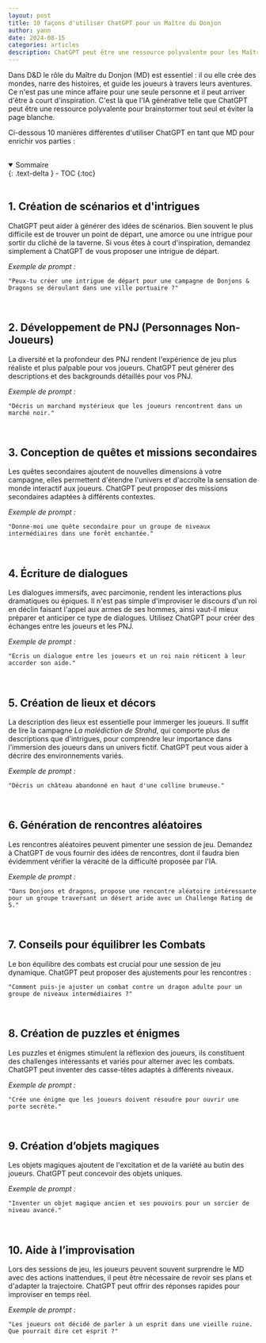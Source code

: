 ```yaml
---
layout: post
title: 10 façons d'utiliser ChatGPT pour un Maître du Donjon
author: yann
date: 2024-08-15
categories: articles
description: ChatGPT peut être une ressource polyvalente pour les Maître du Donjon (MD) afin de brainstormer et éviter la page blanche
---
```


Dans D&D le rôle du Maître du Donjon (MD) est essentiel : il ou elle crée des mondes, narre des histoires, et guide les joueurs à travers leurs aventures. 
Ce n'est pas une mince affaire pour une seule personne et il peut arriver d'être à court d'inspiration. C'est là que l'IA générative telle que ChatGPT peut être une ressource polyvalente pour brainstormer tout seul et éviter la page blanche.

Ci-dessous 10 manières différentes d'utiliser ChatGPT en tant que MD pour enrichir vos parties :

<br />

<details open markdown="block">
  <summary>
    Sommaire
  </summary>
  {: .text-delta }
- TOC
{:toc}
</details>

<br />

## 1. Création de scénarios et d'intrigues

ChatGPT peut aider à générer des idées de scénarios. Bien souvent le plus difficile est de trouver un point de départ, une amorce ou une intrigue pour sortir du cliché de la taverne. Si vous êtes à court d'inspiration, demandez simplement à ChatGPT de vous proposer une intrigue de départ.

*Exemple de prompt :*


    "Peux-tu créer une intrigue de départ pour une campagne de Donjons & Dragons se déroulant dans une ville portuaire ?"

<br />

## 2. Développement de PNJ (Personnages Non-Joueurs)

La diversité et la profondeur des PNJ rendent l'expérience de jeu plus réaliste et plus palpable pour vos joueurs. ChatGPT peut générer des descriptions et des backgrounds détaillés pour vos PNJ.

*Exemple de prompt :*

    "Décris un marchand mystérieux que les joueurs rencontrent dans un marché noir."

<br />

## 3. Conception de quêtes et missions secondaires

Les quêtes secondaires ajoutent de nouvelles dimensions à votre campagne, elles permettent d'étendre l'univers et d'accroîte la sensation de monde interactif aux joueurs. ChatGPT peut proposer des missions secondaires adaptées à différents contextes.

*Exemple de prompt :*

    "Donne-moi une quête secondaire pour un groupe de niveaux intermédiaires dans une forêt enchantée."

<br />

## 4. Écriture de dialogues

Les dialogues immersifs, avec parcimonie, rendent les interactions plus dramatiques ou épiques. Il n'est pas simple d'improviser le discours d'un roi en déclin faisant l'appel aux armes de ses hommes, ainsi vaut-il mieux préparer et anticiper ce type de dialogues. Utilisez ChatGPT pour créer des échanges entre les joueurs et les PNJ.

*Exemple de prompt :*

    "Écris un dialogue entre les joueurs et un roi nain réticent à leur accorder son aide."

<br />

## 5. Création de lieux et décors

La description des lieux est essentielle pour immerger les joueurs. Il suffit de lire la campagne *La malédiction de Strahd*, qui comporte plus de descriptions que d'intrigues, pour comprendre leur importance dans l'immersion des joueurs dans un univers fictif. ChatGPT peut vous aider à décrire des environnements variés.

*Exemple de prompt :*

    "Décris un château abandonné en haut d'une colline brumeuse."

<br />

## 6. Génération de rencontres aléatoires

Les rencontres aléatoires peuvent pimenter une session de jeu. Demandez à ChatGPT de vous fournir des idées de rencontres, dont il faudra bien évidemment vérifier la véracité de la difficulté proposée par l'IA.

*Exemple de prompt :*

    "Dans Donjons et dragons, propose une rencontre aléatoire intéressante pour un groupe traversant un désert aride avec un Challenge Rating de 5."

<br />

## 7. Conseils pour équilibrer les Combats

Le bon équilibre des combats est crucial pour une session de jeu dynamique. ChatGPT peut proposer des ajustements pour les rencontres :

    "Comment puis-je ajuster un combat contre un dragon adulte pour un groupe de niveaux intermédiaires ?"

<br />

## 8. Création de puzzles et énigmes

Les puzzles et énigmes stimulent la réflexion des joueurs, ils constituent des challenges intéressants et variés pour alterner avec les combats. ChatGPT peut inventer des casse-têtes adaptés à différents niveaux.

*Exemple de prompt :*

    "Crée une énigme que les joueurs doivent résoudre pour ouvrir une porte secrète."

<br />

## 9. Création d’objets magiques

Les objets magiques ajoutent de l'excitation et de la variété au butin des joueurs. ChatGPT peut concevoir des objets uniques.

*Exemple de prompt :*

    "Inventer un objet magique ancien et ses pouvoirs pour un sorcier de niveau avancé."

<br />


## 10. Aide à l’improvisation

Lors des sessions de jeu, les joueurs peuvent souvent surprendre le MD avec des actions inattendues, il peut être nécessaire de revoir ses plans et d'adapter la trajectoire. ChatGPT peut offrir des réponses rapides pour improviser en temps réel.

*Exemple de prompt :*

    "Les joueurs ont décidé de parler à un esprit dans une vieille ruine. Que pourrait dire cet esprit ?"
